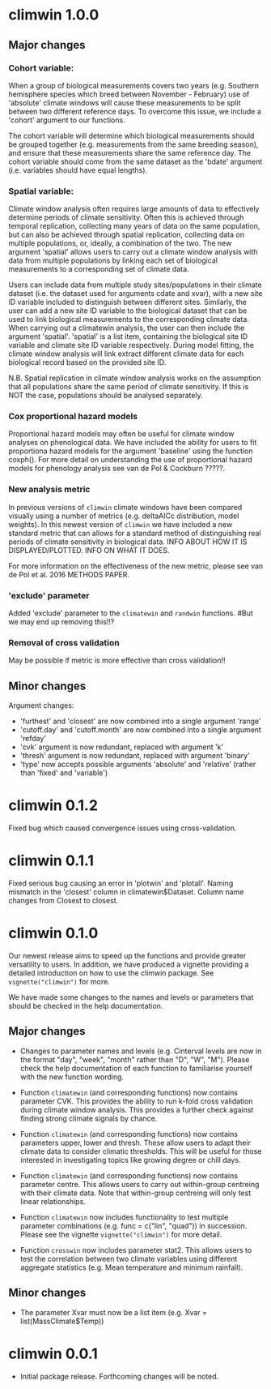 # climwin 1.0.0

## Major changes

### Cohort variable:
When a group of biological measurements covers two years (e.g. Southern hemisphere species which breed between November - February) use of 'absolute' climate windows will cause these measurements to be split between two different reference days. To overcome this issue, we include a 'cohort' argument to our functions. 

The cohort variable will determine which biological measurements should be grouped together (e.g. measurements from the same breeding season), and ensure that these measurements share the same reference day. The cohort variable should come from the same dataset as the 'bdate' argument (i.e. variables should have equal lengths).

### Spatial variable:
Climate window analysis often requires large amounts of data to effectively determine periods of climate sensitivity. Often this is achieved through temporal replication, collecting many years of data on the same population, but can also be achieved through spatial replication, collecting data on multiple populations, or, ideally, a combination of the two. The new argument 'spatial' allows users to carry out a climate window analysis with data from multiple populations by linking each set of biological measurements to a corresponding set of climate data.

Users can include data from multiple study sites/populations in their climate dataset (i.e. the dataset used for arguments cdate and xvar), with a new site ID variable included to distinguish between different sites. Similarly, the user can add a new site ID variable to the biological dataset that can be used to link biological measurements to the corresponding climate data. When carrying out a climatewin analysis, the user can then include the argument 'spatial'. 'spatial' is a list item, containing the biological site ID variable and climate site ID variable respectively. During model fitting, the climate window analysis will link extract different climate data for each biological record based on the provided site ID.

N.B. Spatial replication in climate window analysis works on the assumption that all populations share the same period of climate sensitivity. If this is NOT the case, populations should be analysed separately.

### Cox proportional hazard models
Proportional hazard models may often be useful for climate window analyses on phenological data. We have included the ability for users to fit proportiona hazard models for the argument 'baseline' using the function coxph().  For more detail on understanding the use of proportional hazard models for phenology analysis see van de Pol & Cockburn ?????.

### New analysis metric
In previous versions of `climwin` climate windows have been compared visually using a number of metrics (e.g. deltaAICc distribution, model weights). In this newest version of `climwin` we have included a new standard metric that can allows for a standard method of distinguishing real periods of climate sensitivity in biological data. INFO ABOUT HOW IT IS DISPLAYED/PLOTTED. INFO ON WHAT IT DOES.

For more information on the effectiveness of the new metric, please see van de Pol et al. 2016 METHODS PAPER.

### 'exclude' parameter
Added 'exclude' parameter to the `climatewin` and `randwin` functions. #But we may end up removing this!!?

### Removal of cross validation
May be possible if metric is more effective than cross validation!!

## Minor changes

Argument changes:
- 'furthest' and 'closest' are now combined into a single argument 'range'
- 'cutoff.day' and 'cutoff.month' are now combined into a single argument 'refday'
- 'cvk' argument is now redundant, replaced with argument 'k'
- 'thresh' argument is now redundant, replaced with argument 'binary'
- 'type' now accepts possible arguments 'absolute' and 'relative' (rather than 'fixed' and        'variable')

# climwin 0.1.2

Fixed bug which caused convergence issues using cross-validation.

# climwin 0.1.1

Fixed serious bug causing an error in 'plotwin' and 'plotall'. Naming mismatch in the 'closest' column in climatewin$Dataset. Column name changes from Closest to closest.

# climwin 0.1.0

Our newest release aims to speed up the functions and provide greater versatility to users. In addition, we have produced a vignette providing a detailed introduction on how to use the climwin package. See `vignette("climwin")` for more.

We have made some changes to the names and levels or parameters that should be checked in the help documentation.

## Major changes

* Changes to parameter names and levels (e.g. Cinterval levels are now in the format "day", "week", "month" rather than "D", "W", "M"). Please check the help documentation of each function to familiarise yourself with the new function wording.

* Function `climatewin` (and corresponding functions) now contains parameter CVK. This provides the ability to run k-fold cross validation during climate window analysis. This provides a further check against finding strong climate signals by chance.

* Function `climatewin` (and corresponding functions) now contains parameters upper, lower and thresh. These allow users to adapt their climate data to consider climatic thresholds. This will be useful for those interested in investigating topics like growing degree or chill days.

* Function `climatewin` (and corresponding functions) now contains parameter centre. This allows users to carry out within-group centreing with their climate data. Note that within-group centreing will only test linear relationships.

* Function `climatewin` now includes functionality to test multiple parameter combinations (e.g. func = c("lin", "quad")) in succession. Please see the vignette `vignette("climwin")` for more detail.

* Function `crosswin` now includes parameter stat2. This allows users to test the correlation between two climate variables using different aggregate statistics (e.g. Mean temperature and minimum rainfall).

## Minor changes

* The parameter Xvar must now be a list item (e.g. Xvar = list(MassClimate$Temp)) 

# climwin 0.0.1

* Initial package release. Forthcoming changes will be noted.